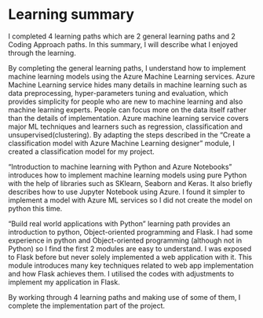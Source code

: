 # Learning summary
I completed 4 learning paths which are 2 general learning paths and 2 Coding Approach paths. In this summary, I will describe what I enjoyed through the learning. 

By completing the general learning paths, I understand how to implement machine learning models using the Azure Machine Learning services. Azure Machine Learning service hides many details in machine learning such as data preprocessing, hyper-parameters tuning and evaluation, which provides simplicity for people who are new to machine learning and also machine learning experts. People can focus more on the data itself rather than the details of implementation. Azure machine learning service covers major ML techniques and learners such as regression, classification and unsupervised(clustering). By adapting the steps described in the “Create a classification model with Azure Machine Learning designer” module, I created a classification model for my project.

“Introduction to machine learning with Python and Azure Notebooks” introduces how to implement machine learning models using pure Python with the help of libraries such as SKlearn, Seaborn and Keras. It also briefly describes how to use Jupyter Notebook using Azure. I found it simpler to implement a model with Azure ML services so I did not create the model on python this time.

“Build real world applications with Python” learning path provides an introduction to python, Object-oriented programming and Flask. I had some experience in python and Object-oriented programming (although not in Python) so I find the first 2 modules are easy to understand. I was exposed to Flask before but never solely implemented a web application with it. This module introduces many key techniques related to web app implementation and how Flask achieves them. I utilised the codes with adjustments to implement my application in Flask. 

By working through 4 learning paths and making use of some of them, I complete the implementation part of the project. 
